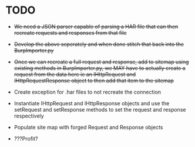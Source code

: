 # TODO

* ~~We need a JSON parser capable of parsing a HAR file that can then recreate requests and responses from that file~~
* ~~Develop the above seperately and when done stitch that back into the BurpImporter.py~~
* ~~Once we can recreate a full request and response, add to sitemap using existing methods in BurpImporter.py, we MAY have to actually create a request from the data here ie an IHttpRequest and IHttpRequestResponse object to then add that item to the sitemap~~

* Create exception for .har files to not recreate the connection
* Instantiate IHttpRequest and IHttpResponse objects and use the setRequest and setResponse methods to set the request and response respectively 
* Populate site map with forged Request and Response objects 
* ???Profit?